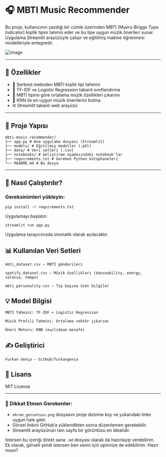 # 🎧 MBTI Music Recommender

Bu proje, kullanıcının yazdığı bir cümle üzerinden MBTI (Myers-Briggs Type Indicator) kişilik tipini tahmin eder ve bu tipe uygun müzik önerileri sunar. Uygulama Streamlit arayüzüyle çalışır ve eğitilmiş makine öğrenmesi modelleriyle entegredir.

![image](https://github.com/user-attachments/assets/5ba89d5b-23d0-4a91-82b3-f9fe6e539f4c)

---

## 🚀 Özellikler

- 📜 Serbest metinden MBTI kişilik tipi tahmini
- 🧠 TF-IDF ve Logistic Regression tabanlı sınıflandırma
- 🎼 MBTI tipine göre ortalama müzik özellikleri çıkarımı
- 🤖 KNN ile en uygun müzik önerilerini bulma
- 🌐 Streamlit tabanlı web arayüzü

---

## 📁 Proje Yapısı

```
mbti-music-recommender/
├── app.py # Ana uygulama dosyası (Streamlit)
├── models/ # Eğitilmiş modeller (.pkl)
├── data/ # Veri setleri (.csv)
├── notebooks/ # Geliştirme aşamasındaki notebook'lar
├── requirements.txt # Gereken Python kütüphaneleri
└── README.md # Bu dosya
```

---

## 🧪 Nasıl Çalıştırılır?

### Gereksinimleri yükleyin:

```
pip install -r requirements.txt
```

Uygulamayı başlatın:

```
streamlit run app.py
```

Uygulama tarayıcınızda otomatik olarak açılacaktır.

## 📊 Kullanılan Veri Setleri

    mbti_dataset.csv – MBTI gönderileri

    spotify_dataset.csv – Müzik özellikleri (danceability, energy, valence, tempo)

    mbti_personality.csv – Tip başına özet bilgiler

## 💡 Model Bilgisi

    MBTI Tahmini: TF-IDF + Logistic Regression

    Müzik Profili Tahmini: Ortalama vektör çıkarımı

    Öneri Motoru: KNN (euclidean mesafe)


## ✍️ Geliştirici

    Furkan Gença – GitHub/furkangenca

## 📄 Lisans

MIT License

---

### 📌 Dikkat Etmen Gerekenler:

- `ekran_goruntusu.png` dosyasını proje dizinine koy ve yukarıdaki linke uygun hale getir.
- Görsel linkini GitHub’a yüklendikten sonra düzenlemen gerekebilir.
- Streamlit arayüzünün tam sayfa bir görüntüsü en idealidir.

İstersen bu içeriği direkt sana `.md` dosyası olarak da hazırlayıp verebilirim.  
Ek olarak, görseli şimdi istersen ben senin için optimize de edebilirim. Hazır mısın?
